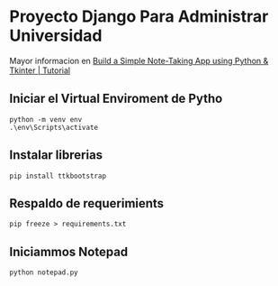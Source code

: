 # Proyecto Django Para Administrar Universidad 

Mayor informacion en [Build a Simple Note-Taking App using Python & Tkinter | Tutorial](https://www.youtube.com/watch?v=NZbxcxRRFjU)

## Iniciar el Virtual Enviroment de Pytho
```
python -m venv env
.\env\Scripts\activate
```

## Instalar librerias
```
pip install ttkbootstrap
```

## Respaldo de requerimients
``` 
pip freeze > requirements.txt
```

## Iniciammos Notepad
```
python notepad.py
```

